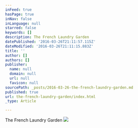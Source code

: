 ```yaml
---
inFeed: true
hasPage: true
inNav: false
inLanguage: null
starred: false
keywords: []
description: The French Laundry Garden
datePublished: '2016-03-26T21:11:57.115Z'
dateModified: '2016-03-26T21:11:15.883Z'
title: ''
author: []
authors: []
publisher:
  name: null
  domain: null
  url: null
  favicon: null
sourcePath: _posts/2016-03-26-the-french-laundry-garden.md
published: true
url: the-french-laundry-garden/index.html
_type: Article

---
```

The French Laundry Garden
![](https://the-grid-user-content.s3-us-west-2.amazonaws.com/b31d1681-8739-4d23-868d-bceeb066d9da.jpg)